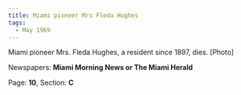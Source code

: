 ```yaml
---  
title: Miami pioneer Mrs Fleda Hughes  
tags:  
  - May 1969  
---  
```

  
Miami pioneer Mrs. Fleda Hughes, a resident since 1897, dies. [Photo]  
  
Newspapers: **Miami Morning News or The Miami Herald**  
  
Page: **10**, Section: **C** 
